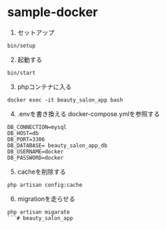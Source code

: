 # sample-docker

1. セットアップ
```
bin/setup
```

2. 起動する
```
bin/start
```

3. phpコンテナに入る
```
docker exec -it beauty_salon_app bash
```

4. .envを書き換える docker-compose.ymlを参照する
```
DB_CONNECTION=mysql
DB_HOST=db
DB_PORT=3306
DB_DATABASE= beauty_salon_app_db
DB_USERNAME=docker
DB_PASSWORD=docker
```

5. cacheを削除する
```
php artisan config:cache
```

6. migrationを走らせる
```
php artisan migarate
```# beauty_salon_app
